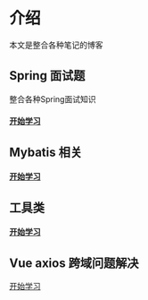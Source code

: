 # 介绍

本文是整合各种笔记的博客

## Spring  面试题

整合各种Spring面试知识
#### [开始学习](spring/spring.md)

## Mybatis 相关

#### [开始学习](spring/spring.md)

## 工具类

#### [开始学习](util/util.md)

## Vue axios 跨域问题解决

[开始学习](vue/axios.md)